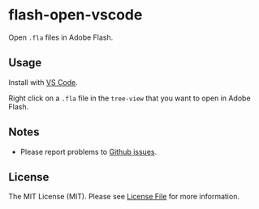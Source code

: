 # flash-open-vscode

Open `.fla` files in Adobe Flash.

## Usage

Install with [VS Code](https://code.visualstudio.com).

Right click on a `.fla` file in the `tree-view` that you want to open in Adobe Flash.

## Notes

- Please report problems to [Github issues](https://github.com/pxgamer/flash-open-vscode/issues).

## License

The MIT License (MIT). Please see [License File](LICENSE.md) for more information.

